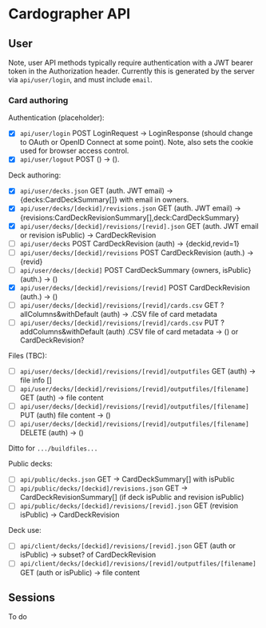 # Cardographer API

## User 

Note, user API methods typically require authentication with
a JWT bearer token in the Authorization header. 
Currently this is generated by the server via `api/user/login`, 
and must include `email`.

### Card authoring

Authentication (placeholder):

- [x] `api/user/login` POST LoginRequest -> LoginResponse 
  (should change to OAuth or OpenID Connect at some point).
  Note, also sets the cookie used for browser access control.
- [x] `api/user/logout` POST () -> (). 

Deck authoring:

- [x] `api/user/decks.json` GET (auth. JWT email) -> 
  {decks:CardDeckSummary[]} with email in owners.
- [x] `api/user/decks/[deckid]/revisions.json` GET (auth. JWT email) ->
  {revisions:CardDeckRevisionSummary[],deck:CardDeckSummary} 
- [x] `api/user/decks/[deckid]/revisions/[revid].json` GET (auth. JWT email
  or revision isPublic) -> CardDeckRevision
- [ ] `api/user/decks` POST CardDeckRevision (auth) -> {deckid,revid=1}
- [ ] `api/user/decks/[deckid]/revisions` POST CardDeckRevision (auth.)
  -> {revid}
- [ ] `api/user/decks/[deckid]` POST CardDeckSummary {owners, isPublic}
  (auth.) -> ()
- [x] `api/user/decks/[deckid]/revisions/[revid]` POST CardDeckRevision
  (auth.) -> ()
- [ ] `api/user/decks/[deckid]/revisions/[revid]/cards.csv` GET 
  ?allColumns&withDefault (auth) -> .CSV file of card metadata
- [ ] `api/user/decks/[deckid]/revisions/[revid]/cards.csv` PUT 
  ?addColumns&withDefault (auth) .CSV file of card metadata -> 
  () or CardDeckRevision?

Files (TBC):

- [ ] `api/user/decks/[deckid]/revisions/[revid]/outputfiles` GET 
  (auth) -> file info []
- [ ] `api/user/decks/[deckid]/revisions/[revid]/outputfiles/[filename]`
  GET (auth) -> file content
- [ ] `api/user/decks/[deckid]/revisions/[revid]/outputfiles/[filename]` 
  PUT (auth) file content -> ()
- [ ] `api/user/decks/[deckid]/revisions/[revid]/outputfiles/[filename]`
  DELETE (auth) -> ()

Ditto for `.../buildfiles...`

Public decks:
- [ ] `api/public/decks.json` GET -> CardDeckSummary[] with isPublic
- [ ] `api/public/decks/[deckid]/revisions.json` GET ->
  CardDeckRevisionSummary[] (if deck isPublic and revision isPublic)
- [ ] `api/public/decks/[deckid]/revisions/[revid].json` GET 
  (revision isPublic) -> CardDeckRevision

Deck use:
- [ ] `api/client/decks/[deckid]/revisions/[revid].json` GET (auth
  or isPublic) -> subset? of CardDeckRevision
- [ ] `api/client/decks/[deckid]/revisions/[revid]/outputfiles/[filename]`
  GET (auth or isPublic) -> file content

## Sessions

To do
 
